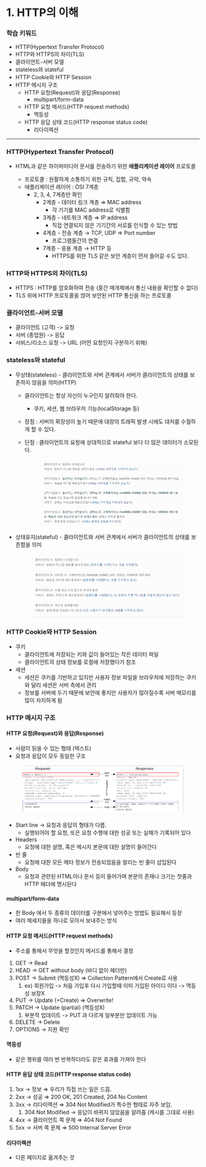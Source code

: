 # 1. HTTP의 이해

### 학습 키워드

* HTTP(Hypertext Transfer Protocol)
* HTTP와 HTTPS의 차이(TLS)
* 클라이언트-서버 모델
* stateless와 stateful
* HTTP Cookie와 HTTP Session
* HTTP 메시지 구조
  * HTTP 요청(Request)와 응답(Response)
    * multipart/form-data
  * HTTP 요청 메서드(HTTP request methods)
    * 멱등성
  * HTTP 응답 상태 코드(HTTP response status code)
    * 리다이렉션



***



### HTTP(Hypertext Transfer Protocol)

*   HTML과 같은 하이퍼미디어 문서를 전송하기 위한 **애플리케이션 레이어** 프로토콜

    * 프로토콜 : 원활하게 소통하기 위한 규칙, 집합, 규약, 약속
    * 애플리케이션 레이어 : OSI 7계층
      * 2, 3, 4, 7계층만 확인
        * 2계층 - 데이터 링크 계층 ⇒ MAC address
          * 각 기기를 MAC address로 식별함
        * 3계층 - 네트워크 계층 ⇒ IP address
          * 직접 연결되지 않은 기기간의 서로를 인식할 수 있는 방법
        * 4계층 - 전송 계층 → TCP, UDP ⇒ Port number
          * 프로그램들간의 연결
        * 7계층 - 응용 계층 → HTTP 등
          * HTTPS를 위한 TLS 같은 보안 계층이 먼저 들어갈 수도 있다.



### HTTP와 HTTPS의 차이(TLS)

* HTTPS : HTTP를 암호화하여 전송 (중간  매개체에서 통신 내용을 확인할 수 없다)
* TLS 위에 HTTP 프로토콜을 얹어 보안된 HTTP 통신을 하는 프로토콜



### 클라이언트-서버 모델

* 클라이언트 (고객) -> 요청
* 서버 (종업원) -> 응답
* 서비스/리소스 요청 -> URL (어떤  요청인지 구분하기 위해)



### stateless와 stateful

* 무상태(stateless) - 클라이언트와 서버 관계에서 서버가 클라이언트의 상태를 보존하지 않음을 의미(HTTP)&#x20;
  * 클라이언트는 항상 자신이 누구인지 알려줘야 한다.
    * 쿠키, 세션, 웹 브라우저 기능(localStorage 등)
  * 장점 : 서버의 확장성이 높기 때문에 대량의 트래픽 발생 시에도 대처를 수월하게 할 수 있다.
  *   단점 : 클라이언트의 요청에 상대적으로 stateful 보다 더 많은 데이터가 소모된다.

      <figure><img src="../.gitbook/assets/image (2).png" alt=""><figcaption></figcaption></figure>
*   상태유지(stateful) - 클라이언트와 서버 관계에서 서버가 클라이언트의 상태를 보존함을 의미



    <figure><img src="../.gitbook/assets/image.png" alt=""><figcaption></figcaption></figure>



### HTTP Cookie와 HTTP Session

* 쿠키
  * 클라이언트에 저장되는 키와 값이 들어있는 작은 데이터 파일
  * 클라이언트의 상태 정보를 로컬에 저장했다가 참조
* 세션
  * 세션은 쿠키를 기반하고 있지만 사용자 정보 파일을 브라우저에 저장하는 쿠키와 달리 세션은 서버 측에서 관리
  * 정보를 서버에 두기 때문에 보안에 좋지만 사용자가 많아질수록 서버 메모리를 많이 차지하게 됨



### HTTP 메시지 구조

#### HTTP 요청(Request)와 응답(Response)

* 사람이 읽을 수 있는 형태 (텍스트)
* 요청과 응답이 모두 동일한 구조

<figure><img src="../.gitbook/assets/image (1).png" alt=""><figcaption></figcaption></figure>

* Start line → 요청과 응답의 형태가 다름.
  * 실행되어야 할 요청, 또은 요청 수행에 대한 성공 또는 실패가 기록되어 있다
* Headers
  * 요청에 대한 설명, 혹은 메시지 본문에 대한 설명이 들어간다
* 빈 줄
  * 요청에 대한 모든 메타 정보가 전송되었음을 알리는 빈 줄이 삽입된다
* Body
  * 요청과 관련된 HTML이나 문서 등이 들어가며 본문의 존재나 크기는 첫줄과 HTTP 헤더에 명시된다

#### multipart/form-data

* 한 Body 에서 두 종류의 데이터를 구분에서 넣어주는 방법도 필요해서 등장
* 여러 메세지들을 하나로 모아서 보내주는 방식



#### HTTP 요청 메서드(HTTP request methods)

* 주소를 통해서 무엇을 할것인지 메서드를 통해서 결정

1. GET → Read
2. HEAD → GET without body (바디  없이 헤더만)
3. POST → Submit (멱등성X) ⇒ Collection Pattern에서 Create로 사용
   1. ex) 회원가입 -> 처음 가입후 다시 가입할때 이미 가입된 아이디  이다 -> 멱등성 보장X
4. PUT → Update (+Create) ⇒ Overwrite!
5. PATCH → Update (partial) (멱등성X)
   1. 부분적 업데이트 -> PUT 과 다르게 일부분만 업데이트 가능
6. DELETE → Delete
7. OPTIONS → 지원 확인

#### 멱등성&#x20;

* 같은 행위를 여러 번 반복하더라도 같은 효과를 가져야 한다



#### HTTP 응답 상태 코드(HTTP response status code)

1. 1xx → 정보 ⇒ 우리가 직접 쓰는 일은 드믐.
2. 2xx → 성공 ⇒ 200 OK, 201 Created, 204 No Content
3. 3xx → 리다이렉션 ⇒ 304 Not Modified가 특수한 형태로 자주 보임.
   1. 304 Not Modified -> 응답이 바뀌지 않았음을 알려줌 (캐시를  그대로 사용)
4. 4xx → 클라이언트 쪽 문제 ⇒ 404 Not Found
5. 5xx → 서버 쪽 문제 ⇒ 500 Internal Server Error

#### 리다이렉션

* 다른 페이지로 옮겨주는 것
